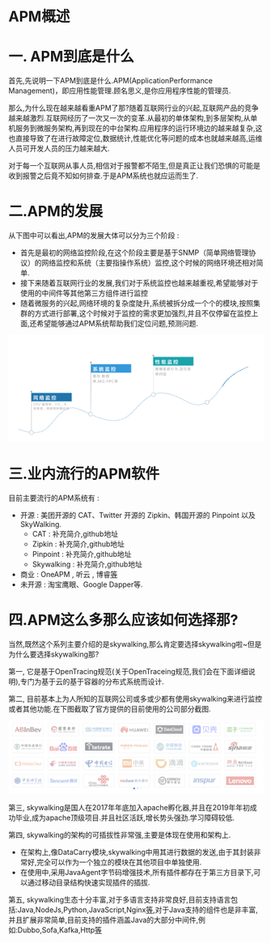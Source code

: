 # APM概述

# 一. APM到底是什么

首先,先说明一下APM到底是什么.APM(ApplicationPerformance Management)，即应用性能管理.顾名思义,是你应用程序性能的管理员.

那么,为什么现在越来越看重APM了那?随着互联网行业的兴起,互联网产品的竞争越来越激烈.互联网经历了一次又一次的变革.从最初的单体架构,到多层架构,从单机服务到微服务架构,再到现在的中台架构.应用程序的运行环境边的越来越复杂,这也直接导致了在进行故障定位,数据统计,性能优化等问题的成本也就越来越高,运维人员可开发人员的压力越来越大.

对于每一个互联网从事人员,相信对于报警都不陌生,但是真正让我们恐惧的可能是收到报警之后竟不知如何排查.于是APM系统也就应运而生了.

# 二.APM的发展

从下图中可以看出,APM的发展大体可以分为三个阶段 : 

- 首先是最初的网络监控阶段,在这个阶段主要是基于SNMP（简单网络管理协议）的网络监控和系统（主要指操作系统）监控,这个时候的网络环境还相对简单.
- 接下来随着互联网行业的发展,我们对于系统监控也越来越重视,希望能够对于使用的中间件等其他第三方组件进行监控
- 随着微服务的兴起,网络环境的复杂度陡升,系统被拆分成一个个的模块,按照集群的方式进行部署,这个时候对于监控的需求更加强烈,并且不仅停留在监控上面,还希望能够通过APM系统帮助我们定位问题,预测问题.


![image-20210508170711575](image-20210508170711575.png)

# 三.业内流行的APM软件

目前主要流行的APM系统有 : 
- 开源 : 美团开源的 CAT、Twitter 开源的 Zipkin、韩国开源的 Pinpoint 以及 SkyWalking.
  - CAT : 补充简介,github地址
  - Zipkin : 补充简介,github地址
  - Pinpoint : 补充简介,github地址
  - Skywalking : 补充简介,github地址
- 商业 : OneAPM  , 听云 , 博睿[等](https://www.iyiou.com/news/2016030124764)
- 未开源 : 淘宝鹰眼、Google Dapper等.

# 四.APM这么多那么应该如何选择那?

当然,既然这个系列主要介绍的是skywalking,那么肯定要选择skywalking啦~但是为什么要选择skywalking那?

第一, 它是基于OpenTracing规范(关于OpenTraceing规范,我们会在下面详细说明),专门为基于云的基于容器的分布式系统而设计.

第二, 目前基本上为人所知的互联网公司或多或少都有使用skywalking来进行监控或者其他功能.在下图截取了官方提供的目前使用的公司部分截图.

![image-20210508172459367](image-20210508172459367.png)

第三, skywalking是国人在2017年年底加入apache孵化器,并且在2019年年初成功毕业,成为apache顶级项目.并且社区活跃,增长势头强劲.学习障碍较低.

第四, skywalking的架构的可插拔性非常强,主要是体现在使用和架构上.
- 在架构上,像DataCarry模块,skywalking中用其进行数据的发送,由于其封装非常好,完全可以作为一个独立的模块在其他项目中单独使用.
- 在使用中,采用JavaAgent字节码增强技术,所有插件都存在于第三方目录下,可以通过移动目录结构快速实现插件的插拔.

第五, skywalking生态十分丰富,对于多语言支持非常良好,目前支持语言包括:Java,NodeJs,Python,JavaScript,Nginx[等](http://skywalking.apache.org/docs/),对于Java支持的组件也是非丰富,并且扩展非常简单,目前支持的插件涵盖Java的大部分中间件,例如:Dubbo,Sofa,Kafka,Http[等](https://skywalking.apache.org/docs/main/v8.5.0/en/setup/service-agent/java-agent/plugin-list/#skywalking-agent-list)






